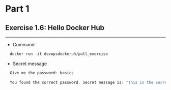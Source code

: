 # Part 1

## Exercise 1.6: Hello Docker Hub
---
- Command

``` powershell
  docker run -it devopsdockeruh/pull_exercise
```

- Secret message

``` powershell
  Give me the password: basics
  
  You found the correct password. Secret message is: "This is the secret message"
```